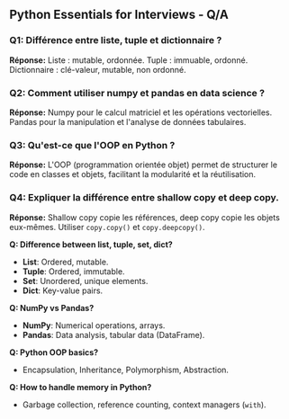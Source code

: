 ## Python Essentials for Interviews - Q/A

### Q1: Différence entre liste, tuple et dictionnaire ?
**Réponse:**
Liste : mutable, ordonnée. Tuple : immuable, ordonné. Dictionnaire : clé-valeur, mutable, non ordonné.

### Q2: Comment utiliser numpy et pandas en data science ?
**Réponse:**
Numpy pour le calcul matriciel et les opérations vectorielles. Pandas pour la manipulation et l'analyse de données tabulaires.

### Q3: Qu'est-ce que l'OOP en Python ?
**Réponse:**
L'OOP (programmation orientée objet) permet de structurer le code en classes et objets, facilitant la modularité et la réutilisation.

### Q4: Expliquer la différence entre shallow copy et deep copy.
**Réponse:**
Shallow copy copie les références, deep copy copie les objets eux-mêmes. Utiliser `copy.copy()` et `copy.deepcopy()`.

**Q: Difference between list, tuple, set, dict?**  
- **List**: Ordered, mutable.  
- **Tuple**: Ordered, immutable.  
- **Set**: Unordered, unique elements.  
- **Dict**: Key-value pairs.

**Q: NumPy vs Pandas?**  
- **NumPy**: Numerical operations, arrays.  
- **Pandas**: Data analysis, tabular data (DataFrame).

**Q: Python OOP basics?**  
- Encapsulation, Inheritance, Polymorphism, Abstraction.

**Q: How to handle memory in Python?**  
- Garbage collection, reference counting, context managers (`with`).